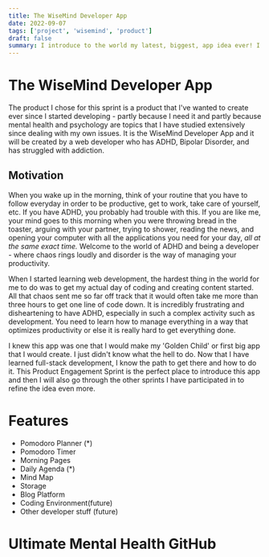 ```yaml
---
title: The WiseMind Developer App
date: 2022-09-07
tags: ['project', 'wisemind', 'product']
draft: false
summary: I introduce to the world my latest, biggest, app idea ever! I've actually wanted to create this app since I started in Web Development. Learn more about the WiseMind Productivity and Developer App here.
---
```


# The WiseMind Developer App

The product I chose for this sprint is a product that I've wanted to create ever since I started developing - partly because I need it and partly because mental health and psychology are topics that I have studied extensively since dealing with my own issues. It is the WiseMind Developer App and it will be created by a web developer who has ADHD, Bipolar Disorder, and has struggled with addiction.

## Motivation

When you wake up in the morning, think of your routine that you have to follow everyday in order to be productive, get to work, take care of yourself, etc. If you have ADHD, you probably had trouble with this. If you are like me, your mind goes to this morning when you were throwing bread in the toaster, arguing with your partner, trying to shower, reading the news, and opening your computer with all the applications you need for your day, _all at the same exact time._ Welcome to the world of ADHD and being a developer - where chaos rings loudly and disorder is the way of managing your productivity.

When I started learning web development, the hardest thing in the world for me to do was to get my actual day of coding and creating content started. All that chaos sent me so far off track that it would often take me more than three hours to get one line of code down. It is incredibly frustrating and disheartening to have ADHD, especially in such a complex activity such as development. You need to learn how to manage everything in a way that optimizes productivity or else it is really hard to get everything done.

I knew this app was one that I would make my 'Golden Child' or first big app that I would create. I just didn't know what the hell to do. Now that I have learned full-stack development, I know the path to get there and how to do it. This Product Engagement Sprint is the perfect place to introduce this app and then I will also go through the other sprints I have participated in to refine the idea even more.

# Features

- Pomodoro Planner (\*)
- Pomodoro Timer
- Morning Pages
- Daily Agenda (\*)
- Mind Map
- Storage
- Blog Platform
- Coding Environment(future)
- Other developer stuff (future)

# Ultimate Mental Health GitHub
